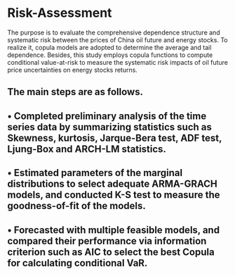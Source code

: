# Risk-Assessment
The purpose is to evaluate the comprehensive dependence structure and systematic risk between the prices of China oil future and energy stocks. To realize it, copula models are adopted to determine the average and tail dependence. Besides, this study employs copula functions to compute conditional value-at-risk to measure the systematic risk impacts of oil future price uncertainties on energy stocks returns. 
## The main steps are as follows.
## •	Completed preliminary analysis of the time series data by summarizing statistics such as Skewness, kurtosis, Jarque-Bera test, ADF test, Ljung-Box and ARCH-LM statistics.
## •	Estimated parameters of the marginal distributions to select adequate ARMA-GRACH models, and conducted K-S test to measure the goodness-of-fit of the models.
## •	Forecasted with multiple feasible models, and compared their performance via information criterion such as AIC to select the best Copula for calculating conditional VaR.

